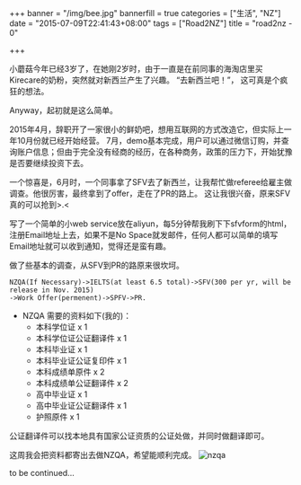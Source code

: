 +++
banner = "/img/bee.jpg"
bannerfill = true
categories = ["生活", "NZ"]
date = "2015-07-09T22:41:43+08:00"
tags = ["Road2NZ"]
title = "road2nz - 0"

+++

小蘑菇今年已经3岁了，在她刚2岁时，由于一直是在前同事的海淘店里买Kirecare的奶粉，突然就对新西兰产生了兴趣。
“去新西兰吧！”， 这可真是个疯狂的想法。

Anyway，起初就是这么简单。

2015年4月，辞职开了一家很小的鲜奶吧，想用互联网的方式改造它，但实际上一年10月份就已经开始经营。
7月，demo基本完成，用户可以通过微信订购，并查询账户信息；但由于完全没有经商的经历，在各种商务，政策的压力下，开始犹豫是否要继续投资下去。

一个惊喜是，6月时，一个同事拿了SFV去了新西兰，让我帮忙做referee给雇主做调查。他很厉害，最终拿到了offer，走在了PR的路上。
这让我很兴奋，原来SFV真的可以抢到>.<

写了一个简单的小web service放在aliyun，每5分钟帮我刷下下sfvform的html，注册Email地址上去，如果不是No Space就发邮件，任何人都可以简单的填写Email地址就可以收到通知，觉得还是蛮有趣。

做了些基本的调查，从SFV到PR的路原来很坎坷。
```
NZQA(If Necessary)->IELTS(at least 6.5 total)->SFV(300 per yr, will be release in Nov. 2015)
->Work Offer(permenent)->SPFV->PR.
```
<!--more-->

* NZQA 需要的资料如下(我的)：
    + 本科学位证 x 1
    + 本科学位证公证翻译件 x 1
    + 本科毕业证 x 1
    + 本科毕业证公证复印件 x 1
    + 本科成绩单原件 x 2
    + 本科成绩单公证翻译件 x 2
    + 高中毕业证 x 1
    + 高中毕业证公证翻译件 x 1
    + 护照原件 x 1

公证翻译件可以找本地具有国家公证资质的公证处做，并同时做翻译即可。

这周我会把资料都寄出去做NZQA，希望能顺利完成。
![nzqa](/img/nzqa.jpg)

to be continued...
